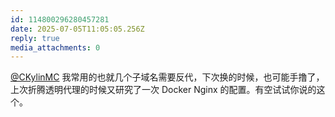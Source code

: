 ```yaml
---
id: 114800296280457281
date: 2025-07-05T11:05:05.256Z
reply: true
media_attachments: 0
---
```


[@CKylinMC](https://im.ckyl.in/@CKylinMC) 我常用的也就几个子域名需要反代，下次换的时候，也可能手撸了，上次折腾透明代理的时候又研究了一次 Docker Nginx 的配置。有空试试你说的这个。

